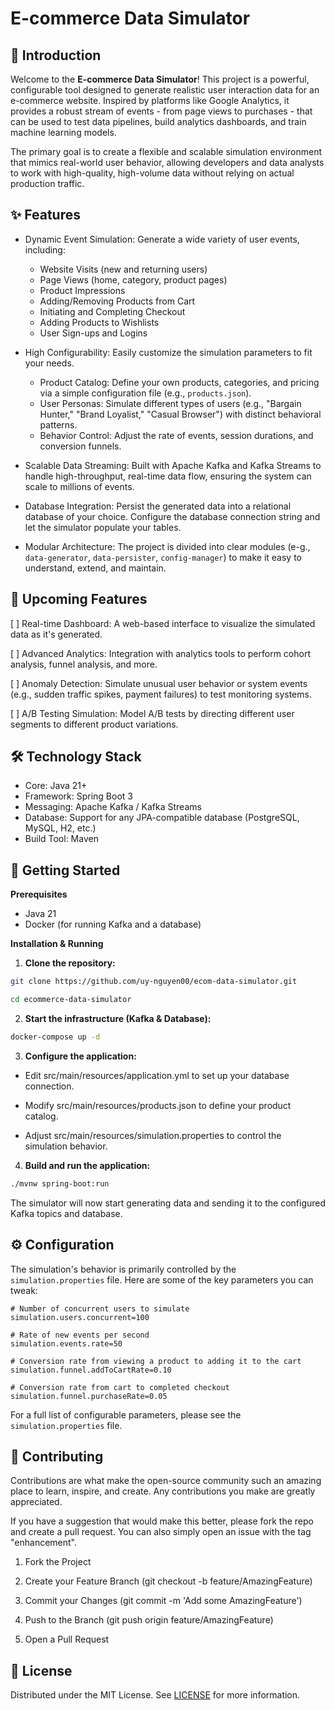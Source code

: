 # E-commerce Data Simulator

## 🚀 Introduction
Welcome to the **E-commerce Data Simulator**! This project is a powerful, configurable tool designed to generate realistic user interaction data for an e-commerce website. Inspired by platforms like Google Analytics, it provides a robust stream of events - from page views to purchases - that can be used to test data pipelines, build analytics dashboards, and train machine learning models.

The primary goal is to create a flexible and scalable simulation environment that mimics real-world user behavior, allowing developers and data analysts to work with high-quality, high-volume data without relying on actual production traffic.

## ✨ Features
* Dynamic Event Simulation: Generate a wide variety of user events, including:
  - Website Visits (new and returning users)
  - Page Views (home, category, product pages)
  - Product Impressions
  - Adding/Removing Products from Cart
  - Initiating and Completing Checkout
  - Adding Products to Wishlists
  - User Sign-ups and Logins


* High Configurability: Easily customize the simulation parameters to fit your needs.
  - Product Catalog: Define your own products, categories, and pricing via a simple configuration file (e.g., `products.json`).
  - User Personas: Simulate different types of users (e.g., "Bargain Hunter," "Brand Loyalist," "Casual Browser") with distinct behavioral patterns.
  - Behavior Control: Adjust the rate of events, session durations, and conversion funnels.


* Scalable Data Streaming: Built with Apache Kafka and Kafka Streams to handle high-throughput, real-time data flow, ensuring the system can scale to millions of events.


* Database Integration: Persist the generated data into a relational database of your choice. Configure the database connection string and let the simulator populate your tables.


* Modular Architecture: The project is divided into clear modules (e-g., `data-generator`, `data-persister`, `config-manager`) to make it easy to understand, extend, and maintain.

## 🔮 Upcoming Features
[ ] Real-time Dashboard: A web-based interface to visualize the simulated data as it's generated.

[ ] Advanced Analytics: Integration with analytics tools to perform cohort analysis, funnel analysis, and more.

[ ] Anomaly Detection: Simulate unusual user behavior or system events (e.g., sudden traffic spikes, payment failures) to test monitoring systems.

[ ] A/B Testing Simulation: Model A/B tests by directing different user segments to different product variations.

## 🛠️ Technology Stack
- Core: Java 21+
- Framework: Spring Boot 3
- Messaging: Apache Kafka / Kafka Streams
- Database: Support for any JPA-compatible database (PostgreSQL, MySQL, H2, etc.)
- Build Tool: Maven

## 🏁 Getting Started
**Prerequisites**
- Java 21
- Docker (for running Kafka and a database)

**Installation & Running**

1. **Clone the repository:**

```bash
git clone https://github.com/uy-nguyen00/ecom-data-simulator.git
```

```bash
cd ecommerce-data-simulator
```

2. **Start the infrastructure (Kafka & Database):**

```bash
docker-compose up -d
```

3. **Configure the application:**

- Edit src/main/resources/application.yml to set up your database connection.

- Modify src/main/resources/products.json to define your product catalog.

- Adjust src/main/resources/simulation.properties to control the simulation behavior.

4. **Build and run the application:**

```bash
./mvnw spring-boot:run
```

The simulator will now start generating data and sending it to the configured Kafka topics and database.

## ⚙️ Configuration
The simulation's behavior is primarily controlled by the `simulation.properties` file. Here are some of the key parameters you can tweak:

```properties
# Number of concurrent users to simulate
simulation.users.concurrent=100

# Rate of new events per second
simulation.events.rate=50

# Conversion rate from viewing a product to adding it to the cart
simulation.funnel.addToCartRate=0.10

# Conversion rate from cart to completed checkout
simulation.funnel.purchaseRate=0.05
```

For a full list of configurable parameters, please see the `simulation.properties` file.

## 🤝 Contributing
Contributions are what make the open-source community such an amazing place to learn, inspire, and create. Any contributions you make are greatly appreciated.

If you have a suggestion that would make this better, please fork the repo and create a pull request. You can also simply open an issue with the tag "enhancement".

1. Fork the Project

2. Create your Feature Branch (git checkout -b feature/AmazingFeature)

3. Commit your Changes (git commit -m 'Add some AmazingFeature')

4. Push to the Branch (git push origin feature/AmazingFeature)

5. Open a Pull Request

## 📄 License
Distributed under the MIT License. See [LICENSE](LICENSE) for more information.
